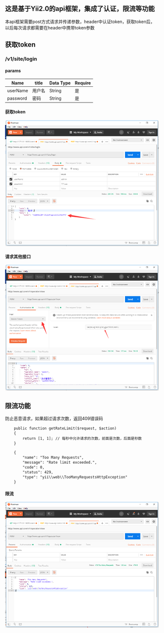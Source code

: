## 这是基于Yii2.0的api框架，集成了认证，限流等功能
本api框架需要post方式请求并传递参数，header中认证token，获取token后，以后每次请求都需要在header中携带token参数

## 获取token
### /v1/site/login
#### params
| Name | title | Data Type |  Require |
| ------ | ------ | ------ | ------ |
| userName | 用户名 | String | 是 |
| password | 密码 | String | 是 |

#### 获取token
![](https://github.com/BoHongtao/Admin-LTE/blob/master/api/web/upload/2.png)

#### 请求其他接口
![](https://github.com/BoHongtao/Admin-LTE/blob/master/api/web/upload/1.png)

## 限流功能
防止恶意请求，如果超过请求次数，返回409错误码
```
    public function getRateLimit($request, $action)
    {
        return [1, 1]; // 每秒中允许请求的次数，前面是次数，后面是秒数
    }
```
```
	{
		"name": "Too Many Requests",
		"message": "Rate limit exceeded.",
		"code": 0,
		"status": 429,
		"type": "yii\\web\\TooManyRequestsHttpException"
	}
```
#### 限流
![](https://github.com/BoHongtao/Admin-LTE/blob/master/api/web/upload/3.png)




